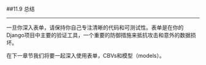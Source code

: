 ﻿##11.9 总结

---

一旦你深入表单，请保持你自己专注清晰的代码和可测试性。表单是在你的Django项目中主要的验证工具，一个重要的防御措施来抵抗攻击和意外的数据损坏。

在下一章节我们将要一起深入使用表单，CBVs和模型（models）。




